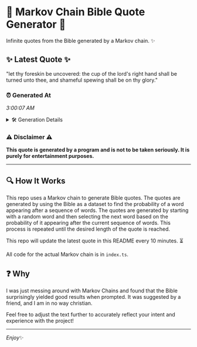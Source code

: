 # 📖 Markov Chain Bible Quote Generator 📖

Infinite quotes from the Bible generated by a Markov chain. ✨

## ✨ Latest Quote ✨
"let thy foreskin be uncovered: the cup of the lord's right hand shall be turned unto thee, and shameful spewing shall be on thy glory."

### ⏰ Generated At
*3:00:07 AM*

<details>
    <summary>🛠️ Generation Details</summary>
    <p>
        <strong>🌱 Seed:</strong> let<br>
        <strong>🔄 Iterations:</strong> 24<br>
        <strong>📜 Context History:</strong><br>[ let ]: thy<br>[ let, thy ]: foreskin<br>[ let, thy, foreskin ]: be<br>[ let, thy, foreskin, be ]: uncovered:<br>[ let, thy, foreskin, be, uncovered: ]: the<br>[ let, thy, foreskin, be, uncovered:, the ]: cup<br>[ thy, foreskin, be, uncovered:, the, cup ]: of<br>[ foreskin, be, uncovered:, the, cup, of ]: the<br>[ be, uncovered:, the, cup, of, the ]: lord's<br>[ uncovered:, the, cup, of, the, lord's ]: right<br>[ the, cup, of, the, lord's, right ]: hand<br>[ cup, of, the, lord's, right, hand ]: shall<br>[ of, the, lord's, right, hand, shall ]: be<br>[ the, lord's, right, hand, shall, be ]: turned<br>[ lord's, right, hand, shall, be, turned ]: unto<br>[ right, hand, shall, be, turned, unto ]: thee,<br>[ hand, shall, be, turned, unto, thee, ]: and<br>[ shall, be, turned, unto, thee,, and ]: shameful<br>[ be, turned, unto, thee,, and, shameful ]: spewing<br>[ turned, unto, thee,, and, shameful, spewing ]: shall<br>[ unto, thee,, and, shameful, spewing, shall ]: be<br>[ thee,, and, shameful, spewing, shall, be ]: on<br>[ and, shameful, spewing, shall, be, on ]: thy<br>[ shameful, spewing, shall, be, on, thy ]: glory.<br>
    </p>
</details>

### ⚠️ Disclaimer ⚠️
**This quote is generated by a program and is not to be taken seriously. It is purely for entertainment purposes.**

---

## 🔍 How It Works

This repo uses a Markov chain to generate Bible quotes. The quotes are generated by using the Bible as a dataset to find the probability of a word appearing after a sequence of words. The quotes are generated by starting with a random word and then selecting the next word based on the probability of it appearing after the current sequence of words. This process is repeated until the desired length of the quote is reached.

This repo will update the latest quote in this README every 10 minutes. ⏳

All code for the actual Markov chain is in `index.ts`.

## ❓ Why

I was just messing around with Markov Chains and found that the Bible surprisingly yielded good results when prompted. 
It was suggested by a friend, and I am in no way christian.

Feel free to adjust the text further to accurately reflect your intent and experience with the project!

---

*Enjoy*✨
